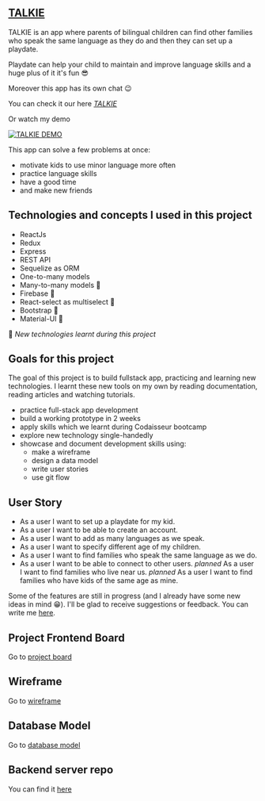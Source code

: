 ## [TALKIE](https://talkie-nl.netlify.app/)

TALKIE is an app where parents of bilingual children can find other families who speak the same language as they do and then they can set up a playdate.

Playdate can help your child to maintain and improve language skills and a huge plus of it it's fun :sunglasses:

Moreover this app has its own chat :wink:

You can check it our here *[TALKIE](https://talkie-nl.netlify.app/)*

Or watch my demo

[![TALKIE DEMO](https://img.youtube.com/vi/Ax6oLBHjlC8/0.jpg)](http://www.youtube.com/watch?v=Ax6oLBHjlC8 "TALKIE DEMO")

This app can solve a few problems at once:
* motivate kids to use minor language more often
* practice language skills
* have a good time
* and make new friends 

## Technologies and concepts I used in this project
* ReactJs 
* Redux
* Express
* REST API
* Sequelize as ORM
* One-to-many models
* Many-to-many models :tulip:
* Firebase :tulip:
* React-select as multiselect :tulip:
* Bootstrap :tulip:
* Material-UI :tulip:

:tulip: *New technologies learnt during this project*

## Goals for this project

The goal of this project is to build fullstack app, practicing and learning new technologies.
I learnt these new tools on my own by reading documentation, reading articles and watching tutorials.

* practice full-stack app development
* build a working prototype in 2 weeks
* apply skills which we learnt during Codaisseur bootcamp
* explore new technology single-handedly
* showcase and document development skills using:
    - make a wireframe
    - design a data model
    - write user stories
    - use git flow
   
## User Story

* As a user I want to set up a playdate for my kid.
* As a user I want to be able to create an account.
* As a user I want to add as many languages as we speak.
* As a user I want to specify different age of my children.
* As a user I want to find families who speak the same language as we do.
* As a user I want to be able to connect to other users.
*planned* As a user I want to find families who live near us.
*planned* As a user I want to find families who have kids of the same age as mine.

Some of the features are still in progress (and I already have some new ideas in mind :grin:).
I'll be glad to receive suggestions or feedback. You can write me [here](https://www.linkedin.com/in/alena-izakson/).

## Project Frontend Board

Go to [project board](https://github.com/AlenaAlyona/talkie-frontend/projects/1)

## Wireframe

Go to [wireframe](https://wireframepro.mockflow.com/view/Mf52aec124d48c35ff474cf773ea262d01602489739108)

## Database Model

Go to [database model](https://dbdiagram.io/d/5f841b9d3a78976d7b774385)
 
## Backend server repo

You can find it [here](https://github.com/AlenaAlyona/talkie_backend)

